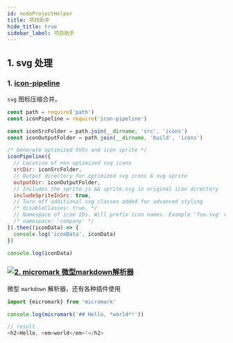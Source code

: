 ```yaml
---
id: nodeProjectHelper
title: 项目助手
hide_title: true
sidebar_label: 项目助手
---
```


## 1. svg 处理

### 1. [icon-pipeline](https://github.com/DavidWells/icon-pipeline)

`svg` 图标压缩合并。

```js
const path = require('path')
const iconPipeline = require('icon-pipeline')

const iconSrcFolder = path.join(__dirname, 'src', 'icons')
const iconOutputFolder = path.join(__dirname, 'build', 'icons')

/* Generate optimized SVGs and icon sprite */
iconPipeline({
  // Location of non optimized svg icons
  srcDir: iconSrcFolder,
  // Output directory for optimized svg icons & svg sprite
  outputDir: iconOutputFolder,
  // Includes the sprite.js && sprite.svg in original icon directory
  includeSpriteInSrc: true,
  // Turn off additional svg classes added for advanced styling
  /* disableClasses: true, */
  // Namespace of icon IDs. Will prefix icon names. Example 'foo.svg' will become 'company-foo'
  /* namespace: 'company' */
}).then((iconData) => {
  console.log('iconData', iconData)
})

console.log(iconData)
```

### [![2. micromark 微型markdown解析器](https://img.shields.io/github/stars/micromark/micromark?label=micromark&style=social)](https://github.com/micromark/micromark)

微型 `markdown` 解析器，还有各种插件使用

```js
import {micromark} from 'micromark'

console.log(micromark('## Hello, *world*!'))

// result
<h2>Hello, <em>world</em>!</h2>
```
